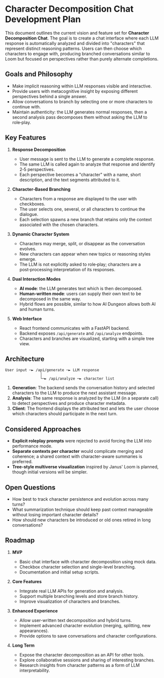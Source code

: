 # Character Decomposition Chat Development Plan

This document outlines the current vision and feature set for **Character Decomposition Chat**. The goal is to create a chat interface where each LLM response is automatically analyzed and divided into "characters" that represent distinct reasoning patterns. Users can then choose which characters to engage with, producing branched conversations similar to Loom but focused on perspectives rather than purely alternate completions.

## Goals and Philosophy

* Make implicit reasoning within LLM responses visible and interactive.
* Provide users with metacognitive insight by exposing different perspectives behind a single answer.
* Allow conversations to branch by selecting one or more characters to continue with.
* Maintain authenticity: the LLM generates normal responses, then a second analysis pass decomposes them without asking the LLM to role‑play.

## Key Features

1. **Response Decomposition**
   - User message is sent to the LLM to generate a complete response.
   - The same LLM is called again to analyze that response and identify 2‑5 perspectives.
   - Each perspective becomes a "character" with a name, short description, and the text segments attributed to it.

2. **Character‑Based Branching**
   - Characters from a response are displayed to the user with checkboxes.
   - The user selects one, several, or all characters to continue the dialogue.
   - Each selection spawns a new branch that retains only the context associated with the chosen characters.

3. **Dynamic Character System**
   - Characters may merge, split, or disappear as the conversation evolves.
   - New characters can appear when new topics or reasoning styles emerge.
   - The LLM is not explicitly asked to role‑play; characters are a post‑processing interpretation of its responses.

4. **Dual Interaction Modes**
   - **AI mode**: the LLM generates text which is then decomposed.
   - **Human‑written mode**: users can supply their own text to be decomposed in the same way.
   - Hybrid flows are possible, similar to how AI Dungeon allows both AI and human turns.

5. **Web Interface**
   - React frontend communicates with a FastAPI backend.
   - Backend exposes `/api/generate` and `/api/analyze` endpoints.
   - Characters and branches are visualized, starting with a simple tree view.

## Architecture

```
User input ─► /api/generate ─► LLM response
                │
                └─► /api/analyze ─► character list
```

1. **Generation**: The backend sends the conversation history and selected characters to the LLM to produce the next assistant message.
2. **Analysis**: The same response is analyzed by the LLM (in a separate call) to detect perspectives and produce character metadata.
3. **Client**: The frontend displays the attributed text and lets the user choose which characters should participate in the next turn.

## Considered Approaches

* **Explicit roleplay prompts** were rejected to avoid forcing the LLM into performance mode.
* **Separate contexts per character** would complicate merging and coherence; a shared context with character-aware summaries is preferred.
* **Tree-style multiverse visualization** inspired by Janus' Loom is planned, though initial versions will be simpler.

## Open Questions

* How best to track character persistence and evolution across many turns?
* What summarization technique should keep past context manageable without losing important character details?
* How should new characters be introduced or old ones retired in long conversations?

## Roadmap

1. **MVP**
   - Basic chat interface with character decomposition using mock data.
   - Checkbox character selection and single-level branching.
   - Documentation and initial setup scripts.

2. **Core Features**
   - Integrate real LLM APIs for generation and analysis.
   - Support multiple branching levels and store branch history.
   - Improve visualization of characters and branches.

3. **Enhanced Experience**
   - Allow user-written text decomposition and hybrid turns.
   - Implement advanced character evolution (merging, splitting, new appearances).
   - Provide options to save conversations and character configurations.

4. **Long Term**
   - Expose the character decomposition as an API for other tools.
   - Explore collaborative sessions and sharing of interesting branches.
   - Research insights from character patterns as a form of LLM interpretability.

